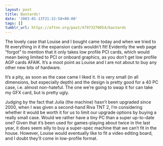 ```yaml
---
layout: post
title: Bastards!
date: '2003-01-13T21:32:58+00:00'
tags: []
tumblr_url: https://aftnn.org/post/47973370054/bastards
---
```

<p>The lovely case that Louise and I bought came today and when we tried to fit everything in it the expansion cards wouldn&rsquo;t fit! Evidently the web page &ldquo;forgot&rdquo; to mention that it only takes low profile PCI cards, which would mean being limited to PCI or onboard graphics, as you don&rsquo;t get low profile AGP cards AFAIK. It&rsquo;s a moot point as Louise and I are not about to buy any other new bits of hardware.</p>
<p>It&rsquo;s a pity, as soon as the case came I liked it. It is very small (in all dimensions, but especially depth) and the design is pretty good for a 40 PC case, i.e. almost non-hateful. The one we&rsquo;re going to swap it for can take my GFX card, but is pretty ugly.</p>
<p>Judging by the fact that Julia (the machine) hasn&rsquo;t been upgraded since 2000, when I was given a second-hand Riva TNT 2, I&rsquo;m considering whether it would be worth it for us to limit our upgrade options by buying a really small case. Would we rather have a tiny PC than a super up-to-date one? Given that it&rsquo;s been used for games-playing about twice in the last year, it does seem silly to buy a super-spec machine that we can&rsquo;t fit in the house. However, Louise would eventually like to fit a video editing board, and I doubt they&rsquo;ll come in low-profile format.</p>
